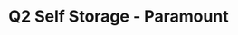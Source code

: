 ---
title: "Q2 Self Storage - Paramount"
url: /louisville/q2-self-storage-paramount/
shop: Mieten
---